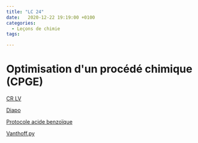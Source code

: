```yaml
---
title: "LC 24"
date:   2020-12-22 19:19:00 +0100
categories:
  - Leçons de chimie
tags:

---
```

# Optimisation d'un procédé chimique (CPGE)

[CR LV](/assets/pdf/LC24.pdf)

<object class="pdf fitvidsignore" data="/assets/pdf/LC24.pdf" type="application/pdf"></object>

<a href="/assets/pptx/LC24.pptx" download>Diapo</a>

<a href="/assets/pdf/dissolution_acide_benzoique.pdf" download>Protocole acide benzoïque</a>

<a href="/assets/python/VANTHOFF(1).py" download>Vanthoff.py</a>

